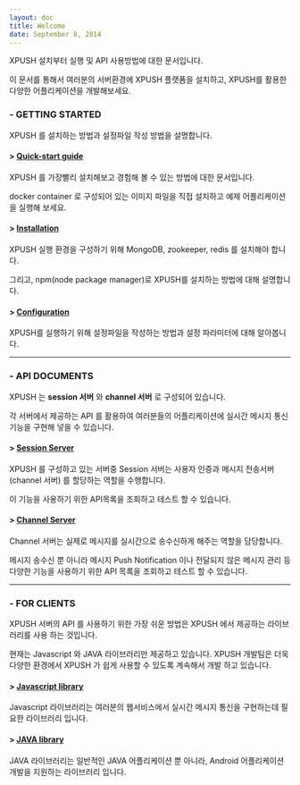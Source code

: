 ```yaml
---
layout: doc
title: Welcome
date: September 8, 2014
---
```


XPUSH 설치부터 실행 및 API 사용방법에 대한 문서입니다.

이 문서를 통해서 여러분의 서버환경에 XPUSH 플랫폼을 설치하고, XPUSH를 활용한 다양한 어플리케이션을 개발해보세요.

### - GETTING STARTED
XPUSH 를 설치하는 방법과 설정파일 작성 방법을 설명합니다.

#### > [Quick-start guide](/doc/quick-start)
XPUSH 를 가장빨리 설치해보고 경험해 볼 수 있는 방법에 대한 문서입니다. 

docker container 로 구성되어 있는 이미지 파일을 직접 설치하고 예제 어플리케이션을 실행해 보세요.

#### > [Installation](/doc/installation)
XPUSH 실행 환경을 구성하기 위해 MongoDB, zookeeper, redis 를 설치해야 합니다.

그리고, npm(node package manager)로 XPUSH를 설치하는 방법에 대해 설명합니다.

#### > [Configuration](/doc/configuration)
XPUSH를 실행하기 위해 설정파일을 작성하는 방법과 설정 파라미터에 대해 알아봅니다.

- - -

### - API DOCUMENTS
XPUSH 는 **session 서버** 와 **channel 서버** 로 구성되어 있습니다. 

각 서버에서 제공하는 API 를 활용하여 여러분들의 어플리케이션에 실시간 메시지 통신 기능을 구현해 넣을 수 있습니다.

#### > [Session Server](/doc/api/session)
XPUSH 를 구성하고 있는 서버중 Session 서버는 사용자 인증과 메시지 전송서버(channel 서버) 를 할당하는 역할을 수행합니다. 

이 기능을 사용하기 위한 API목록을 조회하고 테스트 할 수 있습니다.

#### > [Channel Server](/doc/api/channel)
Channel 서버는 실제로 메시지를 실시간으로 송수신하게 해주는 역할을 담당합니다. 

메시지 송수신 뿐 아니라 메시지 Push Notification 이나 전달되지 않은 메시지 관리 등 다양한 기능을 사용하기 위한 API 목록을 조회하고 테스트 할 수 있습니다.

- - -

### - FOR CLIENTS
XPUSH 서버의 API 를 사용하기 위한 가장 쉬운 방법은 XPUSH 에서 제공하는 라이브러리를 사용 하는 것입니다.

현재는 Javascript 와 JAVA 라이브러리만 제공하고 있습니다. XPUSH 개발팀은 더욱 다양한 환경에서 XPUSH 가 쉽게 사용할 수 있도록 계속해서 개발 하고 있습니다.

#### > [Javascript library](/doc/library/javascript)
Javascript 라이브러리는 여러분의 웹서비스에서 실시간 메시지 통신을 구현하는데 필요한 라이브러리 입니다. 

#### > [JAVA library](/doc/library/java)
JAVA 라이브러리는 일반적인 JAVA 어플리케이션 뿐 아니라, Android 어플리케이션 개발을 지원하는 라이브러리 입니다.